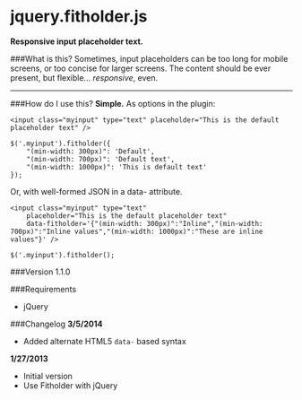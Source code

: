 jquery.fitholder.js
===================

**Responsive input placeholder text.**

###What is this?
Sometimes, input placeholders can be too long for mobile screens, or too concise for larger screens. The content should be ever present, but flexible... *responsive*, even.

***

###How do I use this?
__Simple.__ As options in the plugin:

```
<input class="myinput" type="text" placeholder="This is the default placeholder text" />
```
```
$('.myinput').fitholder({
    "(min-width: 300px)": 'Default',
    "(min-width: 700px)": 'Default text',
    "(min-width: 1000px)": 'This is default text'
});
```

Or, with well-formed JSON in a data- attribute.

```
<input class="myinput" type="text" 
	placeholder="This is the default placeholder text" 
	data-fitholder='{"(min-width: 300px)":"Inline","(min-width: 700px)":"Inline values","(min-width: 1000px)":"These are inline values"}' />
```
```
$('.myinput').fitholder();
```

###Version
1.1.0

###Requirements
- jQuery

###Changelog
__3/5/2014__
- Added alternate HTML5 `data-` based syntax

__1/27/2013__
- Initial version
- Use Fitholder with jQuery
